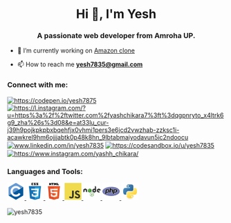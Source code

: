 <h1 align="center">Hi 👋, I'm Yesh</h1>
<h3 align="center">A passionate web developer from Amroha UP.</h3>

- 🔭 I’m currently working on [Amazon clone](https://amazon-clone-five-silk.vercel.app/)

- 📫 How to reach me **yesh7835@gmail.com**

<h3 align="left">Connect with me:</h3>
<p align="left">
<a href="yesh7875" target="blank"><img align="center" src="https://raw.githubusercontent.com/rahuldkjain/github-profile-readme-generator/master/src/images/icons/Social/codepen.svg" alt="https://codepen.io/yesh7875" height="30" width="40" /></a>
<a href="https://twitter.com/https://l.instagram.com/?u=https%3a%2f%2ftwitter.com%2fyashchikara7%3ft%3dqgpnryto_x4ltrk6g9_zha%26s%3d08&e=at33lu_cur-j39h9pojkpkpbxbqehfjx0vhmi1pers3e6jcd2vwzhab-zzksc1i-acawkrel9hm6ojjjabtk0p48k8hn_9lbtabmaiyodavun5ic2ndoocu" target="blank"><img align="center" src="https://raw.githubusercontent.com/rahuldkjain/github-profile-readme-generator/master/src/images/icons/Social/twitter.svg" alt="https://l.instagram.com/?u=https%3a%2f%2ftwitter.com%2fyashchikara7%3ft%3dqgpnryto_x4ltrk6g9_zha%26s%3d08&e=at33lu_cur-j39h9pojkpkpbxbqehfjx0vhmi1pers3e6jcd2vwzhab-zzksc1i-acawkrel9hm6ojjjabtk0p48k8hn_9lbtabmaiyodavun5ic2ndoocu" height="30" width="40" /></a>
<a href="https://linkedin.com/in/www.linkedin.com/in/yesh7835" target="blank"><img align="center" src="https://raw.githubusercontent.com/rahuldkjain/github-profile-readme-generator/master/src/images/icons/Social/linked-in-alt.svg" alt="www.linkedin.com/in/yesh7835" height="30" width="40" /></a>
<a href="https://codesandbox.com/https://codesandbox.io/u/yesh7835" target="blank"><img align="center" src="https://raw.githubusercontent.com/rahuldkjain/github-profile-readme-generator/master/src/images/icons/Social/codesandbox.svg" alt="https://codesandbox.io/u/yesh7835" height="30" width="40" /></a>
<a href="https://instagram.com/https://www.instagram.com/yashh_chikara/" target="blank"><img align="center" src="https://raw.githubusercontent.com/rahuldkjain/github-profile-readme-generator/master/src/images/icons/Social/instagram.svg" alt="https://www.instagram.com/yashh_chikara/" height="30" width="40" /></a>
</p>

<h3 align="left">Languages and Tools:</h3>
<p align="left"> <a href="https://www.cprogramming.com/" target="_blank" rel="noreferrer"> <img src="https://raw.githubusercontent.com/devicons/devicon/master/icons/c/c-original.svg" alt="c" width="40" height="40"/> </a> <a href="https://www.w3schools.com/css/" target="_blank" rel="noreferrer"> <img src="https://raw.githubusercontent.com/devicons/devicon/master/icons/css3/css3-original-wordmark.svg" alt="css3" width="40" height="40"/> </a> <a href="https://www.w3.org/html/" target="_blank" rel="noreferrer"> <img src="https://raw.githubusercontent.com/devicons/devicon/master/icons/html5/html5-original-wordmark.svg" alt="html5" width="40" height="40"/> </a> <a href="https://developer.mozilla.org/en-US/docs/Web/JavaScript" target="_blank" rel="noreferrer"> <img src="https://raw.githubusercontent.com/devicons/devicon/master/icons/javascript/javascript-original.svg" alt="javascript" width="40" height="40"/> </a> <a href="https://nodejs.org" target="_blank" rel="noreferrer"> <img src="https://raw.githubusercontent.com/devicons/devicon/master/icons/nodejs/nodejs-original-wordmark.svg" alt="nodejs" width="40" height="40"/> </a> <a href="https://www.php.net" target="_blank" rel="noreferrer"> <img src="https://raw.githubusercontent.com/devicons/devicon/master/icons/php/php-original.svg" alt="php" width="40" height="40"/> </a> <a href="https://www.python.org" target="_blank" rel="noreferrer"> <img src="https://raw.githubusercontent.com/devicons/devicon/master/icons/python/python-original.svg" alt="python" width="40" height="40"/> </a> </p>

<p><img align="center" src="https://github-readme-stats.vercel.app/api/top-langs?username=yesh7835&show_icons=true&locale=en&layout=compact" alt="yesh7835" /></p>
